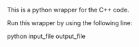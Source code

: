 This is a python wrapper for the C++ code.

Run this wrapper by using the following line:

python input_file output_file
